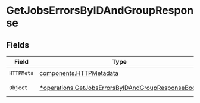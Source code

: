# GetJobsErrorsByIDAndGroupResponse


## Fields

| Field                                                                                                                 | Type                                                                                                                  | Required                                                                                                              | Description                                                                                                           |
| --------------------------------------------------------------------------------------------------------------------- | --------------------------------------------------------------------------------------------------------------------- | --------------------------------------------------------------------------------------------------------------------- | --------------------------------------------------------------------------------------------------------------------- |
| `HTTPMeta`                                                                                                            | [components.HTTPMetadata](../../models/components/httpmetadata.md)                                                    | :heavy_check_mark:                                                                                                    | N/A                                                                                                                   |
| `Object`                                                                                                              | [*operations.GetJobsErrorsByIDAndGroupResponseBody](../../models/operations/getjobserrorsbyidandgroupresponsebody.md) | :heavy_minus_sign:                                                                                                    | a list of any objects                                                                                                 |